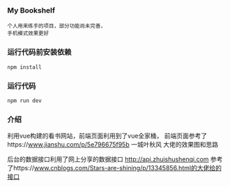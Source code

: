 ### My Bookshelf
```
个人用来练手的项目，部分功能尚未完善，
手机模式效果更好
```


### 运行代码前安装依赖
```
npm install
```
### 运行代码
```
npm run dev
```
### 介绍


利用vue构建的看书网站，前端页面利用到了vue全家桶，
前端页面参考了https://www.jianshu.com/p/5e796675f95b
一城叶秋风 大佬的效果图和思路

后台的数据接口利用了网上分享的数据接口
http://api.zhuishushenqi.com
参考了https://www.cnblogs.com/Stars-are-shining/p/13345856.html的大佬给的接口
```

